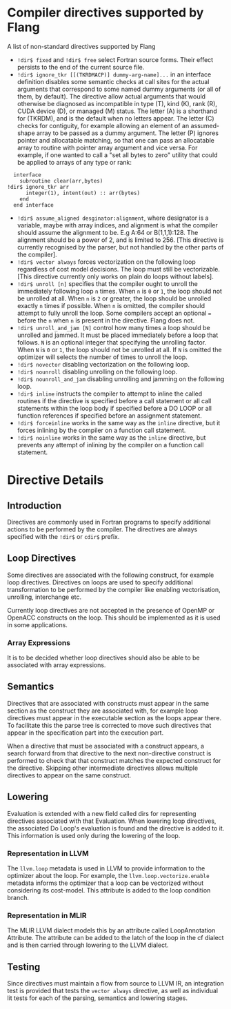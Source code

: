 <!--===- docs/Directives.md

   Part of the LLVM Project, under the Apache License v2.0 with LLVM Exceptions.
   See https://llvm.org/LICENSE.txt for license information.
   SPDX-License-Identifier: Apache-2.0 WITH LLVM-exception

-->

# Compiler directives supported by Flang

A list of non-standard directives supported by Flang

* `!dir$ fixed` and `!dir$ free` select Fortran source forms.  Their effect
  persists to the end of the current source file.
* `!dir$ ignore_tkr [[(TKRDMACP)] dummy-arg-name]...` in an interface definition
  disables some semantic checks at call sites for the actual arguments that
  correspond to some named dummy arguments (or all of them, by default). The
  directive allow actual arguments that would otherwise be diagnosed as
  incompatible in type (T), kind (K), rank (R), CUDA device (D), or managed (M)
  status. The letter (A) is a shorthand for (TKRDM), and is the default when no
  letters appear. The letter (C) checks for contiguity, for example allowing an
  element of an assumed-shape array to be passed as a dummy argument. The
  letter (P) ignores pointer and allocatable matching, so that one can pass an
  allocatable array to routine with pointer array argument and vice versa. For
  example, if one wanted to call a "set all bytes to zero" utility that could
  be applied to arrays of any type or rank:
```
  interface
    subroutine clear(arr,bytes)
!dir$ ignore_tkr arr
      integer(1), intent(out) :: arr(bytes)
    end
  end interface
```
* `!dir$ assume_aligned desginator:alignment`, where designator is a variable,
  maybe with array indices, and alignment is what the compiler should assume the
  alignment to be. E.g A:64 or B(1,1,1):128. The alignment should be a power of 2,
  and is limited to 256.
  [This directive is currently recognised by the parser, but not
  handled by the other parts of the compiler].
* `!dir$ vector always` forces vectorization on the following loop regardless
  of cost model decisions. The loop must still be vectorizable.
  [This directive currently only works on plain do loops without labels].
* `!dir$ unroll [n]` specifies that the compiler ought to unroll the immediately
  following loop `n` times. When `n` is `0` or `1`, the loop should not be unrolled
  at all. When `n` is `2` or greater, the loop should be unrolled exactly `n`
  times if possible. When `n` is omitted, the compiler should attempt to fully
  unroll the loop. Some compilers accept an optional `=` before the `n` when `n`
  is present in the directive. Flang does not.
* `!dir$ unroll_and_jam [N]` control how many times a loop should be unrolled and
  jammed. It must be placed immediately before a loop that follows. `N` is an optional
  integer that specifying the unrolling factor. When `N` is `0` or `1`, the loop
  should not be unrolled at all. If `N` is omitted the optimizer will
  selects the number of times to unroll the loop.
* `!dir$ novector` disabling vectorization on the following loop.
* `!dir$ nounroll` disabling unrolling on the following loop.
* `!dir$ nounroll_and_jam` disabling unrolling and jamming on the following loop.
* `!dir$ inline` instructs the compiler to attempt to inline the called routines if the
  directive is specified before a call statement or all call statements within the loop
  body if specified before a DO LOOP or all function references if specified before an
  assignment statement.
* `!dir$ forceinline` works in the same way as the `inline` directive, but it forces
   inlining by the compiler on a function call statement.
* `!dir$ noinline` works in the same way as the `inline` directive, but prevents
  any attempt of inlining by the compiler on a function call statement.

# Directive Details

## Introduction
Directives are commonly used in Fortran programs to specify additional actions
to be performed by the compiler. The directives are always specified with the
`!dir$` or `cdir$` prefix.

## Loop Directives

Some directives are associated with the following construct, for example loop
directives. Directives on loops are used to specify additional transformation to
be performed by the compiler like enabling vectorisation, unrolling, interchange
etc.

Currently loop directives are not accepted in the presence of OpenMP or OpenACC
constructs on the loop. This should be implemented as it is used in some
applications.

### Array Expressions
It is to be decided whether loop directives should also be able to be associated
with array expressions.

## Semantics
Directives that are associated with constructs must appear in the same section
as the construct they are associated with, for example loop directives must
appear in the executable section as the loops appear there. To facilitate this
the parse tree is corrected to move such directives that appear in the
specification part into the execution part.

When a directive that must be associated with a construct appears, a search
forward from that directive to the next non-directive construct is performed to
check that that construct matches the expected construct for the directive.
Skipping other intermediate directives allows multiple directives to appear on
the same construct.

## Lowering
Evaluation is extended with a new field called dirs for representing directives
associated with that Evaluation. When lowering loop directives, the associated
Do Loop's evaluation is found and the directive is added to it. This information
is used only during the lowering of the loop.

### Representation in LLVM
The `llvm.loop` metadata is used in LLVM to provide information to the optimizer
about the loop. For example, the `llvm.loop.vectorize.enable` metadata informs
the optimizer that a loop can be vectorized without considering its cost-model.
This attribute is added to the loop condition branch.

### Representation in MLIR
The MLIR LLVM dialect models this by an attribute called LoopAnnotation
Attribute. The attribute can be added to the latch of the loop in the cf
dialect and is then carried through lowering to the LLVM dialect.

## Testing
Since directives must maintain a flow from source to LLVM IR, an integration
test is provided that tests the `vector always` directive, as well as individual
lit tests for each of the parsing, semantics and lowering stages.
